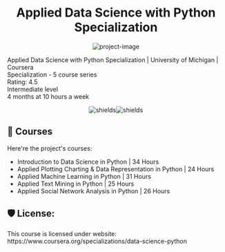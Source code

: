 <h1 align="center" id="title">Applied Data Science with Python Specialization</h1>

<p align="center"><img src="https://socialify.git.ci/himalayadua/Applied-Data-Science-with-Python/image?description=1&amp;language=1&amp;logo=https%3A%2F%2Fs3.amazonaws.com%2Fcoursera_assets%2Fmeta_images%2Fgenerated%2FXDP%2FXDP~SPECIALIZATION!~data-science-python%2FXDP~SPECIALIZATION!~data-science-python.jpeg&amp;name=1&amp;owner=1&amp;theme=Light" alt="project-image"></p>

<p id="description">Applied Data Science with Python Specialization | University of Michigan | Coursera </br>
Specialization - 5 course series </br>
Rating: 4.5 </br>
Intermediate level </br> 
4 months at 10 hours a week</p>

<p align="center"><img src="https://img.shields.io/badge/Coursera-blue" alt="shields"><img src="https://img.shields.io/badge/DataScience-orange" alt="shields"></p>


<h2>🧐 Courses</h2>
Here're the project's courses:

*   Introduction to Data Science in Python | 34 Hours
*   Applied Plotting Charting & Data Representation in Python | 24 Hours
*   Applied Machine Learning in Python | 31 Hours
*   Applied Text Mining in Python | 25 Hours
*   Applied Social Network Analysis in Python | 26 Hours


<h2>🛡️ License:</h2>
This course is licensed under website: https://www.coursera.org/specializations/data-science-python